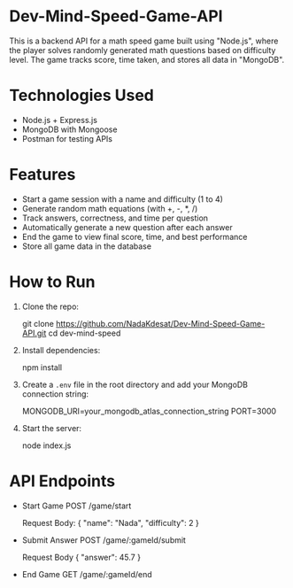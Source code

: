 # Dev-Mind-Speed-Game-API
This is a backend API for a math speed game built using "Node.js", where the player solves randomly generated math questions based on difficulty level. The game tracks score, time taken, and stores all data in "MongoDB".

# Technologies Used
- Node.js + Express.js
- MongoDB with Mongoose
- Postman for testing APIs

# Features
- Start a game session with a name and difficulty (1 to 4)
- Generate random math equations (with +, -, *, /)
- Track answers, correctness, and time per question
- Automatically generate a new question after each answer
- End the game to view final score, time, and best performance
- Store all game data in the database

# How to Run
1. Clone the repo:

    git clone https://github.com/NadaKdesat/Dev-Mind-Speed-Game-API.git
    cd dev-mind-speed

2. Install dependencies:

    npm install

3. Create a `.env` file in the root directory and add your MongoDB connection string:

    MONGODB_URI=your_mongodb_atlas_connection_string
    PORT=3000

4. Start the server:

    node index.js


# API Endpoints
- Start Game
    POST /game/start

    Request Body:
    {
    "name": "Nada",
    "difficulty": 2
    }

- Submit Answer
    POST /game/:gameId/submit

    Request Body
    {
    "answer": 45.7
    }

- End Game
    GET /game/:gameId/end
